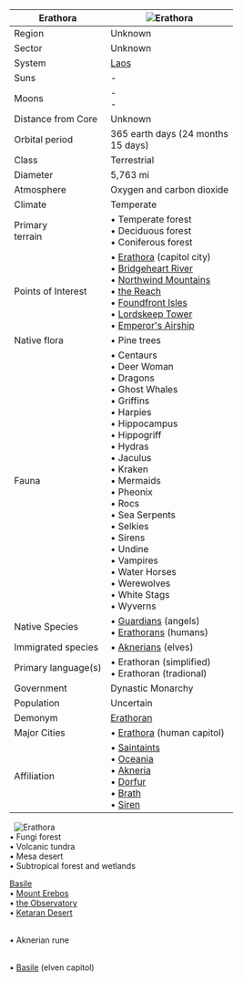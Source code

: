 |Erathora| ![Erathora](https://youtu.be/9sGdpCt168M)|
|---|---|
Region | Unknown 
Sector | Unknown 
System | [Laos](https://)
Suns | -
Moons | -<br/>- 
Distance from Core | Unknown
Orbital period | 365 earth days (24 months<br/>15 days)
Class | Terrestrial 
Diameter | 5,763 mi 
Atmosphere | Oxygen and carbon dioxide 
Climate | Temperate
Primary<br/>terrain | • Temperate forest<br/>• Deciduous forest<br/>• Coniferous forest
 Points of Interest | • [Erathora](https://) (capitol city)<br/>• [Bridgeheart River](https://)<br/>• [Northwind Mountains](https://)<br/>• [the Reach](https://)<br/>• [Foundfront Isles](https://)<br/>• [Lordskeep Tower](https://)<br/>• [Emperor's Airship](https://)
Native flora | • Pine trees
Fauna | • Centaurs<br/>• Deer Woman<br/>• Dragons<br/>• Ghost Whales<br/>• Griffins<br/>• Harpies<br/>• Hippocampus<br/>• Hippogriff<br/>• Hydras<br/>• Jaculus<br/>• Kraken<br/>• Mermaids<br/>• Pheonix<br/>• Rocs<br/>• Sea Serpents<br/>• Selkies<br/>• Sirens<br/>• Undine<br/>• Vampires<br/>• Water Horses<br/>• Werewolves<br/>• White Stags<br/>• Wyverns
Native Species | • [Guardians](https://) (angels)<br/>• [Erathorans](https://) (humans)
Immigrated species | • [Aknerians](https://) (elves)
Primary language(s) | • Erathoran (simplified)<br/>• Erathoran (tradional)
Government | Dynastic Monarchy 
Population | Uncertain 
Demonym | [Erathoran](https://)
Major Cities | • [Erathora](https://) (human capitol)
Affiliation | • [Saintaints](https://)<br/>• [Oceania](https://)<br/>• [Akneria](https://)<br/>• [Dorfur](https://)<br/>• [Brath](https://)<br/>• [Siren](https://)
 
![Erathora](https://youtu.be/9sGdpCt168M) 
 <br/>• Fungi forest<br/>• Volcanic tundra<br/>• Mesa desert<br/>• Subtropical forest and wetlands

[Basile](https://)<br/>• [Mount Erebos](https://)<br/>• [the Observatory](https://)<br/>• [Ketaran Desert](https://)<br/>

<br/>• Aknerian rune

<br/>• [Basile](https://) (elven capitol)
